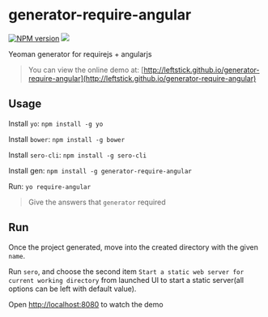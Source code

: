 generator-require-angular
==================

[![NPM version][npm-image]][npm-url]
![][david-url]

Yeoman generator for requirejs + angularjs

> You can view the online demo at: [http://leftstick.github.io/generator-require-angular](http://leftstick.github.io/generator-require-angular)

## Usage ##

Install `yo`: `npm install -g yo`

Install `bower`: `npm install -g bower`

Install `sero-cli`: `npm install -g sero-cli`

Install gen: `npm install -g generator-require-angular`

Run: `yo require-angular`

> Give the answers that `generator` required

## Run ##

Once the project generated, move into the created directory with the given `name`.

Run `sero`, and choose the second item `Start a static web server for current working directory` from launched UI to start a static server(all options can be left with default value).

Open [http://localhost:8080](http://localhost:8080) to watch the demo

[npm-url]: https://npmjs.org/package/generator-require-angular
[npm-image]: https://badge.fury.io/js/generator-require-angular.png
[david-url]: https://david-dm.org/leftstick/generator-require-angular.png